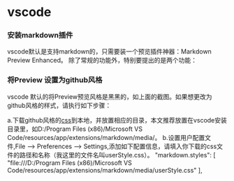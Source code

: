 # vscode

### 安装markdown插件

vscode默认是支持markdown的，只需要装一个预览插件神器：Markdown Preview Enhanced。 
除了常规的功能外，特别要提出的是两个功能： 

### 将Preview 设置为github风格

vscode 默认的将Preview预览风格是黑黑的，如上面的截图。如果想更改为github风格的样式，请执行如下步骤：

a.下载github风格的[css](manifests/markdown-github.css)到本地，并放置相应的目录，本文推荐放置在vscode安装目录里，如D:/Program Files (x86)/Microsoft VS Code/resources/app/extensions/markdown/media/。
b.设置用户配置文件,File --> Preferences --> Settings,添加如下配置信息，请填入你下载的css文件的路径和名称（我这里的文件名叫userStyle.css）。
  "markdown.styles": [
      "file:///D:/Program Files (x86)/Microsoft VS Code/resources/app/extensions/markdown/media/userStyle.css"
  ],
